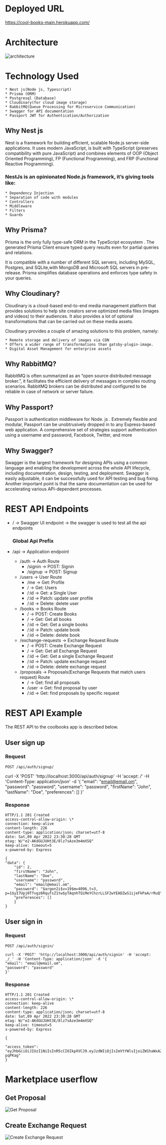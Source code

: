 # Deployed URL

https://cool-books-main.herokuapp.com/

# Architecture

![architecture](./img1.png)

# Technology Used

    * Nest js(Node js, Typescript)
    * Prisma (ORM)
    * Postgresql (Database)
    * Cloudinary(for cloud image storage)
    * RabbitMQ(Queue Processing for Microservice Communication)
    * Swagger for API documentation
    * Passport JWT for Authentication/Authorization

## Why Nest js

Nest is a framework for building efficient, scalable Node.js server-side applications. It uses modern JavaScript, is built with TypeScript (preserves compatibility with pure JavaScript) and combines elements of OOP (Object Oriented Programming), FP (Functional Programming), and FRP (Functional Reactive Programming).

### NestJs is an opinionated Node.js framework, it’s giving tools like:

    * Dependency Injection
    * Separation of code with modules
    * Controllers
    * Middleware
    * Filters
    * Guards

## Why Prisma?

Prisma is the only fully type-safe ORM in the TypeScript ecosystem . The generated Prisma Client ensure typed query results even for partial queries and relations.

It is compatible with a number of different SQL servers, including MySQL, Postgres, and SQLite,with MongoDB and Microsoft SQL servers in pre-release. Prisma simplifies database operations and enforces type safety in your queries.

## Why Cloudinary?

Cloudinary is a cloud-based end-to-end media management platform that provides solutions to help site creators serve optimized media files (images and videos) to their audiences. It also provides a lot of optional transformations that can be carried out on these media assets.

Cloudinary provides a couple of amazing solutions to this problem, namely:

    * Remote storage and delivery of images via CDN
    * Offers a wider range of transformations than gatsby-plugin-image.
    * Digital Asset Management for enterprise assets

## Why RabbitMQ?

RabbitMQ is often summarized as an “open source distributed message broker.”, it facilitates the efficient delivery of messages in complex routing scenarios.
RabbitMQ brokers can be distributed and configured to be reliable in case of network or server failure.

## Why Passport?

Passport is authentication middleware for Node. js . Extremely flexible and modular, Passport can be unobtrusively dropped in to any Express-based web application. A comprehensive set of strategies support authentication using a username and password, Facebook, Twitter, and more

## Why Swagger?

Swagger is the largest framework for designing APIs using a common language and enabling the development across the whole API lifecycle, including documentation, design, testing, and deployment.
Swagger is easily adjustable, it can be successfully used for API testing and bug fixing. Another important point is that the same documentation can be used for accelerating various API-dependent processes.

# REST API Endpoints

- / -> Swagger UI endpoint
  -> the swagger is used to test all the api endpoints

  ### Global Api Prefix

- /api -> Application endpoint

  - /auth -> Auth Route
    - /signin -> POST: Signin
    - /signup -> POST: Signup
  - /users -> User Route
    - /me -> Get: Profile
    - / -> Get: Users
    - /:id -> Get: a Single User
    - /:id -> Patch: update user profile
    - /:id -> Delete: delete user
  - /books -> Books Route
    - / -> POST: Create Books
    - / -> Get: Get all books
    - /:id -> Get: Get a single books
    - /:id -> Patch: update book
    - /:id -> Delete: delete book
  - /exchange-requests -> Exchange Request Route
    - / -> POST: Create Exchange Request
    - / -> Get: Get all Exchange Request
    - /:id -> Get: Get a single Exchange Request
    - /:id -> Patch: update exchange request
    - /:id -> Delete: delete exchange request
  - /proposals -> Proposals(Exchange Requests that match users request) Route
    - / -> Get: find all proposals
    - /user -> Get: find proposal by user
    - /:id -> Get: find proposals by specific request

# REST API Example

The REST API to the coolbooks app is described below.

## User sign up

### Request

`POST /api/auth/signup/`

curl -X 'POST' 'http://localhost:3000/api/auth/signup' -H 'accept: _/_' -H 'Content-Type: application/json' -d '{
"email": "email@email.om",
"password": "password",
"username": "password",
"firstName": "John",
"lastName": "Doe",
"preferences": []
}'

### Response

    HTTP/1.1 201 Created
    access-control-allow-origin: \*
    connection: keep-alive
    content-length: 226
    content-type: application/json; charset=utf-8
    date: Sat,09 Apr 2022 23:30:28 GMT
    etag: W/"e2-AKdGUJUHt3E/8lz7sAze3m4mXSQ"
    keep-alive: timeout=5
    x-powered-by: Express

    {
    "data": {
        "id": 2,
        "firstName": "John",
        "lastName": "Doe",
        "username": "password",
        "email": "email@email.om",
        "password": "$argon2i$v=19$m=4096,t=3, p=1$yI7Upj0Tfvgz6RqufsZ1tw$yTAqnhTQiMeYChzrLLSF2wYEADZwS1ijeFkPaA/rRuQ",
        "preferences": []
        }
    }

## User sign in

### Request

`POST /api/auth/signin/`

    curl -X 'POST' 'http://localhost:3000/api/auth/signin' -H 'accept: _/_' -H 'Content-Type: application/json' -d '{
    "email": "email@email.om",
    "password": "password"
    }'

### Response

    HTTP/1.1 201 Created
    access-control-allow-origin: \*
    connection: keep-alive
    content-length: 226
    content-type: application/json; charset=utf-8
    date: Sat,09 Apr 2022 23:30:28 GMT
    etag: W/"e2-AKdGUJUHt3E/8lz7sAze3m4mXSQ"
    keep-alive: timeout=5
    x-powered-by: Express

    {

    "access_token": "eyJhbGciOiJIUzI1NiIsInR5cCI6IkpXVCJ9.eyJzdWIiOjIsImVtYWlsIjoiZW1haWxAZW1haWwub20iLCJpYXQiOjE2NDk1NDcyMzAsImV4cCI6MTY0OTU4MzIzMH0.pfLUe_wkZY0WiCdrVnWCtCMsY5KhejmYI4Df-pqPKag"
    }

# Marketplace userflow

## Get Proposal

![Get Proposal](./get-proposals.png)

## Create Exchange Request

![Create Exchange Request](./create-exchange-request.png)

